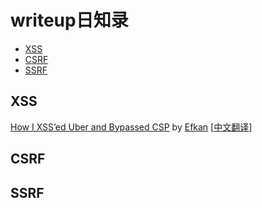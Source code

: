 # writeup日知录

- [XSS](#XSS)
- [CSRF](#CSRF)
- [SSRF](#SSRF)

## XSS

[How I XSS’ed Uber and Bypassed CSP](https://medium.com/@efkan162/how-i-xssed-uber-and-bypassed-csp-9ae52404f4c5) by [Efkan](https://medium.com/@efkan162?source=post_header_lockup) [[中文翻译](https://xz.aliyun.com/t/2798)]



## CSRF



## SSRF










